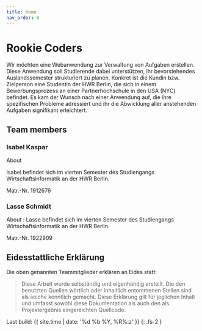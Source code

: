 ```yaml
---
title: Home
nav_order: 0
---
```


# Rookie Coders
Wir möchten eine Webanwendung zur Verwaltung von Aufgaben erstellen. Diese Anwendung soll Studierende dabei unterstützen, ihr bevorstehendes Auslandssemester strukturiert zu planen. Konkret ist die Kundin bzw. Zielperson eine Studentin der HWR Berlin, die sich in einem Bewerbungsprozess an einer Partnerhochschule in den USA (NYC) befindet. Es kam der Wunsch nach einer Anwendung auf, die ihre spezifischen Probleme adressiert und ihr die Abwicklung aller anstehenden Aufgaben signifikant erleichtert.

## Team members

### Isabel Kaspar

About

Isabel befindet sich im vierten Semester des Studiengangs Wirtschaftsinformatik an der HWR Berlin.

Matr.-Nr.
1912676

### Lasse Schmidt

About :
Lasse befindet sich im vierten Semester des Studiengangs Wirtschaftsinformatik an der HWR Berlin.

Matr.-Nr.
1922909

## Eidesstattliche Erklärung

Die oben genannten Teammitglieder erklären an Eides statt:

> Diese Arbeit wurde selbständig und eigenhändig erstellt. Die den benutzten Quellen wörtlich oder inhaltlich entommenen Stellen sind als solche kenntlich gemacht. Diese Erklärung gilt für jeglichen Inhalt und umfasst sowohl diese Dokumentation als auch den als Projektergebnis eingereichten Quellcode.

Last build: {{ site.time | date: '%d %b %Y, %R%:z' }}
{: .fs-2 }